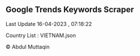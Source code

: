 

## Google Trends Keywords Scraper 
 
Last Update 16-04-2023 , 07:18:22

Country List :
VIETNAM.json



© Abdul Muttaqin 
